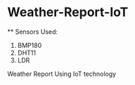 # Weather-Report-IoT

** Sensors Used:

1. BMP180
2. DHT11
3. LDR

Weather Report Using IoT technology
